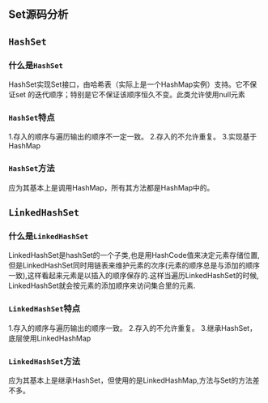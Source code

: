 ## Set源码分析
## `HashSet`
### 什么是`HashSet`
  HashSet实现Set接口，由哈希表（实际上是一个HashMap实例）支持。它不保证set 的迭代顺序；特别是它不保证该顺序恒久不变。此类允许使用null元素
### `HashSet`特点
  1.存入的顺序与遍历输出的顺序不一定一致。
  2.存入的不允许重复。
  3.实现基于HashMap
### `HashSet`方法
  应为其基本上是调用HashMap，所有其方法都是HashMap中的。
## `LinkedHashSet`
### 什么是`LinkedHashSet`
  LinkedHashSet是hashSet的一个子类,也是用HashCode值来决定元素存储位置,但是LinkedHashSet同时用链表来维护元素的次序(元素的顺序总是与添加的顺序一致),这样看起来元素是以插入的顺序保存的.这样当遍历LinkedHashSet的时候,
LinkedHashSet就会按元素的添加顺序来访问集合里的元素.
### `LinkedHashSet`特点
  1.存入的顺序与遍历输出的顺序一致。
  2.存入的不允许重复。
  3.继承HashSet，底层使用LinkedHashMap
### `LinkedHashSet`方法
  应为其基本上是继承HashSet，但使用的是LinkedHashMap,方法与Set的方法差不多。
